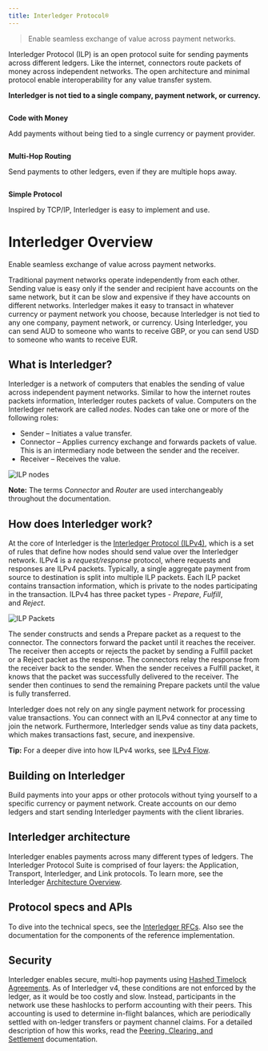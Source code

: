 ```yaml
---
title: Interledger Protocol®
---
```


> Enable seamless exchange of value across payment networks.

Interledger Protocol (ILP) is an open protocol suite for sending payments across different ledgers. Like the internet, connectors route packets of money across independent networks. The open architecture and minimal protocol enable interoperability for any value transfer system.

**Interledger is not tied to a single company, payment network, or currency.**

<div class="overview-grid">
  <div class="overview-item">
    <img src="/developers/img/code.svg" alt="">
    <div>
      <p><strong>Code with Money</strong></p>
      <p>Add payments without being tied to a single currency or payment provider.</p>
    </div>
  </div>
  <div class="overview-item">
    <img src="/developers/img/routing.svg" alt="">
    <div>
      <p><strong>Multi-Hop Routing</strong></p>
      <p>Send payments to other ledgers, even if they are multiple hops away.</p>
    </div>
  </div>
  <div class="overview-item">
    <img src="/developers/img/protocol.svg" alt="">
    <div>
      <p><strong>Simple Protocol</strong></p>
      <p>Inspired by TCP/IP, Interledger is easy to implement and use.</p>
    </div>
  </div>
</div>

# Interledger Overview

Enable seamless exchange of value across payment networks.

Traditional payment networks operate independently from each other. Sending value is easy only if the sender and recipient have accounts on the same network, but it can be slow and expensive if they have accounts on different networks. Interledger makes it easy to transact in whatever currency or payment network you choose, because Interledger is not tied to any one company, payment network, or currency. Using Interledger, you can send AUD to someone who wants to receive GBP, or you can send USD to someone who wants to receive EUR.

## What is Interledger?

Interledger is a network of computers that enables the sending of value across independent payment networks. Similar to how the internet routes packets information, Interledger routes packets of value. Computers on the Interledger network are called *nodes*. Nodes can take one or more of the following roles:

- Sender – Initiates a value transfer.
- Connector – Applies currency exchange and forwards packets of value. This is an intermediary node between the sender and the receiver.
- Receiver – Receives the value.

![ILP nodes](/developers/img/ilp-nodes-2.png)

**Note:** The terms *Connector* and *Router* are used interchangeably throughout the documentation.

## How does Interledger work?

At the core of Interledger is the [Interledger Protocol (ILPv4)](https://interledger.org/developers/rfcs/interledger-protocol/), which is a set of rules that define how nodes should send value over the Interledger network. ILPv4 is a *request/response* protocol, where requests and responses are ILPv4 packets. Typically, a single aggregate payment from source to destination is split into multiple ILP packets. Each ILP packet contains transaction information, which is private to the nodes participating in the transaction. ILPv4 has three packet types - *Prepare*, *Fulfill*, and *Reject*.

![ILP Packets](/developers/img/ilp-packets.png)

The sender constructs and sends a Prepare packet as a request to the connector. The connectors forward the packet until it reaches the receiver. The receiver then accepts or rejects the packet by sending a Fulfill packet or a Reject packet as the response. The connectors relay the response from the receiver back to the sender. When the sender receives a Fulfill packet, it knows that the packet was successfully delivered to the receiver. The sender then continues to send the remaining Prepare packets until the value is fully transferred.

Interledger does not rely on any single payment network for processing value transactions. You can connect with an ILPv4 connector at any time to join the network. Furthermore, Interledger sends value as tiny data packets, which makes transactions fast, secure, and inexpensive.

**Tip:** For a deeper dive into how ILPv4 works, see [ILPv4 Flow](https://interledger.org/developers/rfcs/interledger-protocol#prerequisites).

## Building on Interledger

Build payments into your apps or other protocols without tying yourself to a specific currency or payment network. Create accounts on our demo ledgers and start sending Interledger payments with the client libraries.

## Interledger architecture

Interledger enables payments across many different types of ledgers. The Interledger Protocol Suite is comprised of four layers: the Application, Transport, Interledger, and Link protocols. To learn more, see the Interledger [Architecture Overview](https://interledger.org/developers/rfcs/interledger-architecture).

## Protocol specs and APIs

To dive into the technical specs, see the [Interledger RFCs](https://github.com/interledger/rfcs). Also see the documentation for the components of the reference implementation.

## Security

Interledger enables secure, multi-hop payments using [Hashed Timelock Agreements](https://interledger.org/developers/rfcs/hashed-timelock-agreements). As of Interledger v4, these conditions are not enforced by the ledger, as it would be too costly and slow. Instead, participants in the network use these hashlocks to perform accounting with their peers. This accounting is used to determine in-flight balances, which are periodically settled with on-ledger transfers or payment channel claims. For a detailed description of how this works, read the [Peering, Clearing, and Settlement](https://interledger.org/developers/rfcs/peering-clearing-settling/) documentation.

